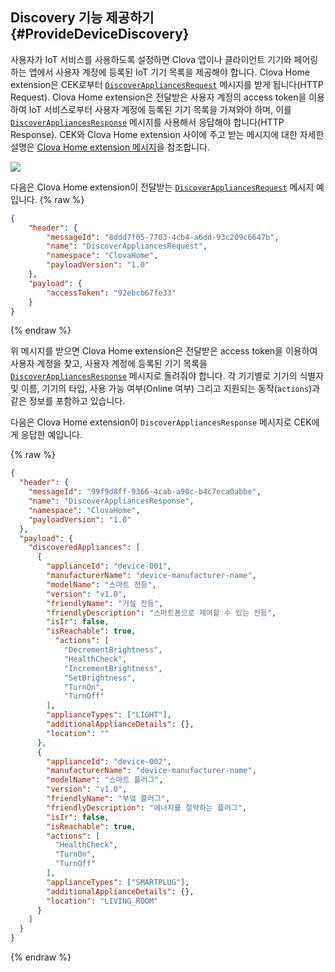 ## Discovery 기능 제공하기 {#ProvideDeviceDiscovery}

사용자가 IoT 서비스를 사용하도록 설정하면 Clova 앱이나 클라이언트 기기와 페어링하는 앱에서 사용자 계정에 등록된 IoT 기기 목록을 제공해야 합니다. Clova Home extension은 CEK로부터 [`DiscoverAppliancesRequest`](/CEK/References/ClovaHomeInterface/Discovery_Interfaces.md#DiscoverAppliancesRequest) 메시지를 받게 됩니다(HTTP Request). Clova Home extension은 전달받은 사용자 계정의 access token을 이용하여 IoT 서비스로부터 사용자 계정에 등록된 기기 목록을 가져와야 하며, 이를 [`DiscoverAppliancesResponse`](/CEK/References/ClovaHomeInterface/Discovery_Interfaces.md#DiscoverAppliancesResponse) 메시지를 사용해서 응답해야 합니다(HTTP Response). CEK와 Clova Home extension 사이에 주고 받는 메시지에 대한 자세한 설명은 [Clova Home extension 메시지](/CEK/References/CEK_API.md#ClovaHomeExtMessage)을 참조합니다.

![](/CEK/Resources/Images/CEK_Clova_Home_Extension_Sequence_Diagram.svg)

다음은 Clova Home extension이 전달받는 [`DiscoverAppliancesRequest`](/CEK/References/ClovaHomeInterface/Discovery_Interfaces.md#DiscoverAppliancesRequest) 메시지 예입니다.
{% raw %}
```json
{
    "header": {
        "messageId": "8ddd7f05-7703-4cb4-a6dd-93c209c6647b",
        "name": "DiscoverAppliancesRequest",
        "namespace": "ClovaHome",
        "payloadVersion": "1.0"
    },
    "payload": {
        "accessToken": "92ebcb67fe33"
    }
}
```
{% endraw %}

위 메시지를 받으면 Clova Home extension은 전달받은 access token을 이용하여 사용자 계정을 찾고, 사용자 계정에 등록된 기기 목록을 [`DiscoverAppliancesResponse`](/CEK/References/ClovaHomeInterface/Discovery_Interfaces.md#DiscoverAppliancesResponse) 메시지로 돌려줘야 합니다. 각 기기별로 기기의 식별자 및 이름, 기기의 타입, 사용 가능 여부(Online 여부) 그리고 지원되는 동작(`actions`)과 같은 정보를 포함하고 있습니다.

다음은 Clova Home extension이 `DiscoverAppliancesResponse` 메시지로 CEK에게 응답한 예입니다.

{% raw %}
```json
{
  "header": {
    "messageId": "99f9d8ff-9366-4cab-a90c-b4c7eca0abbe",
    "name": "DiscoverAppliancesResponse",
    "namespace": "ClovaHome",
    "payloadVersion": "1.0"
  },
  "payload": {
    "discoveredAppliances": [
      {
        "applianceId": "device-001",
        "manufacturerName": "device-manufacturer-name",
        "modelName": "스마트 전등",
        "version": "v1.0",
        "friendlyName": "거실 전등",
        "friendlyDescription": "스마트폰으로 제어할 수 있는 전등",
        "isIr": false,
        "isReachable": true,
          "actions": [
            "DecrementBrightness",
            "HealthCheck",
            "IncrementBrightness",
            "SetBrightness",
            "TurnOn",
            "TurnOff"
        ],
        "applianceTypes": ["LIGHT"],
        "additionalApplianceDetails": {},
        "location": ""
      },
      {
        "applianceId": "device-002",
        "manufacturerName": "device-manufacturer-name",
        "modelName": "스마트 플러그",
        "version": "v1.0",
        "friendlyName": "부엌 플러그",
        "friendlyDescription": "에너지를 절약하는 플러그",
        "isIr": false,
        "isReachable": true,
        "actions": [
          "HealthCheck",
          "TurnOn",
          "TurnOff"
        ],
        "applianceTypes": ["SMARTPLUG"],
        "additionalApplianceDetails": {},
        "location": "LIVING_ROOM"
      }
    ]
  }
}
```
{% endraw %}
